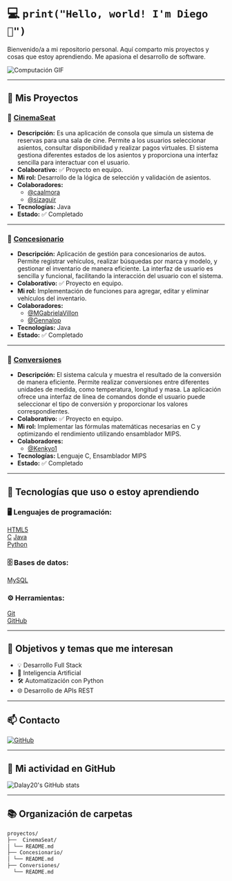 # 💻 `print("Hello, world! I'm Diego 👋")`

Bienvenido/a a mi repositorio personal. Aquí comparto mis proyectos y cosas que estoy aprendiendo. Me apasiona el desarrollo de software.

![Computación GIF](https://media.giphy.com/media/du3J3cXyzhj75IOgvA/giphy.gif)

---

## 📂 Mis Proyectos

### 🔧 [CinemaSeat]( https://github.com/Dalay20/CinemaSeat)
- **Descripción:** Es una aplicación de consola que simula un sistema de reservas para una sala de cine. Permite a los usuarios seleccionar asientos, consultar disponibilidad y realizar pagos virtuales. El sistema gestiona diferentes estados de los asientos y proporciona una interfaz sencilla para interactuar con el usuario.
- **Colaborativo:** ✅ Proyecto en equipo.
- **Mi rol:** Desarrollo de la lógica de selección y validación de asientos.
- **Colaboradores:**
  - [@caalmora](https://github.com/caalmora)
  - [@sizaguir](https://github.com/sizaguir)
- **Tecnologías:** Java
- **Estado:** ✅ Completado 

---

### 🔧 [Concesionario](https://github.com/Dalay20/Concesionario.git)
- **Descripción:** Aplicación de gestión para concesionarios de autos. Permite registrar vehículos, realizar búsquedas por marca y modelo, y gestionar el inventario de manera eficiente. La interfaz de usuario es sencilla y funcional, facilitando la interacción del usuario con el sistema.
- **Colaborativo:** ✅ Proyecto en equipo.
- **Mi rol:** Implementación de funciones para agregar, editar y eliminar vehículos del inventario.
- **Colaboradores:**
  - [@MGabrielaVillon](https://github.com/MGabrielaVillon)
  - [@Gennalop](https://github.com/Gennalop)
- **Tecnologías:** Java
- **Estado:** ✅ Completado

---

### 🔧 [Conversiones](https://github.com/Dalay20/Conversiones.git)
- **Descripción:** El sistema calcula y muestra el resultado de la conversión de manera eficiente. Permite realizar conversiones entre diferentes unidades de medida, como temperatura, longitud y masa. La aplicación ofrece una interfaz de línea de comandos donde el usuario puede seleccionar el tipo de conversión y proporcionar los valores correspondientes. 
- **Colaborativo:** ✅ Proyecto en equipo.
- **Mi rol:**  Implementar las fórmulas matemáticas necesarias en C y optimizando el rendimiento utilizando ensamblador MIPS.
- **Colaboradores:**
  - [@Kenkyo1](https://github.com/Kenkyo1)
- **Tecnologías:** Lenguaje C, Ensamblador MIPS
- **Estado:** ✅ Completado

---

## 🧰 Tecnologías que uso o estoy aprendiendo


### 🖥️ Lenguajes de programación:
[HTML5](https://developer.mozilla.org/en-US/docs/Web/Guide/HTML/HTML5)  
[C](https://en.wikipedia.org/wiki/C_(programming_language))  
[Java](https://www.java.com/)  
[Python](https://www.python.org/)

### 🗄️ Bases de datos:
[MySQL](https://www.mysql.com/)

### ⚙️ Herramientas:
[Git](https://git-scm.com/)  
[GitHub](https://github.com/)

---

## 📌 Objetivos y temas que me interesan

- 💡 Desarrollo Full Stack
- 🤖 Inteligencia Artificial
- 🛠 Automatización con Python
- 🌐 Desarrollo de APIs REST

---

## 📫 Contacto

[![GitHub](https://img.icons8.com/ios-glyphs/30/000000/github.png)](https://github.com/Dalay20)

---

## 🚀 Mi actividad en GitHub
![Dalay20's GitHub stats](https://github-readme-stats.vercel.app/api?username=Dalay20&show_icons=true&theme=radical)

---

## 📚 Organización de carpetas
 ```bash 
 proyectos/ 
 ├──  CinemaSeat/ 
 │ └── README.md 
 ├── Concesionario/ 
 │ └── README.md 
 ├── Conversiones/ 
   └── README.md 
 ``` 


